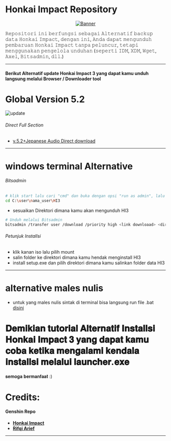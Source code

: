 # Honkai Impact Repository
<p align="center">
<a href="https://raw.githubusercontent.com/zamprjkt/Honkai-Impact-3rd-Repository/HI3/banneralt.png"><img src="https://raw.githubusercontent.com/zamprjkt/Honkai-Impact-3rd-Repository/HI3/banneralt.png" title="Banner"/></a>
</p>

<!-- [![Forks][forks-shield]][forks-url]
<!-- MARKDOWN LINKS & IMAGES -->
<!-- https://www.markdownguide.org/basic-syntax/#reference-style-links -->
[contributors-shield]: https://img.shields.io/github/contributors/othneildrew/Best-README-Template.svg?style=for-the-badge
[contributors-url]: https://github.com/othneildrew/Best-README-Template/graphs/contributors
[forks-shield]: https://img.shields.io/github/forks/othneildrew/Best-README-Template.svg?style=for-the-badge
[forks-url]: https://github.com/othneildrew/Best-README-Template/network/members

𝚁𝚎𝚙𝚘𝚜𝚒𝚝𝚘𝚛𝚒 𝚒𝚗𝚒 𝚋𝚎𝚛𝚏𝚞𝚗𝚐𝚜𝚒 𝚜𝚎𝚋𝚊𝚐𝚊𝚒 𝙰𝚕𝚝𝚎𝚛𝚗𝚊𝚝𝚒𝚏 𝚋𝚊𝚌𝚔𝚞𝚙 𝚍𝚊𝚝𝚊 𝙷𝚘𝚗𝚔𝚊𝚒 𝙸𝚖𝚙𝚊𝚌𝚝, 𝚍𝚎𝚗𝚐𝚊𝚗 𝚒𝚗𝚒, 𝙰𝚗𝚍𝚊 𝚍𝚊𝚙𝚊𝚝 𝚖𝚎𝚗𝚐𝚞𝚗𝚍𝚞𝚑 𝚙𝚎𝚖𝚋𝚊𝚛𝚞𝚊𝚗 𝙷𝚘𝚗𝚔𝚊𝚒 𝙸𝚖𝚙𝚊𝚌𝚝 𝚝𝚊𝚗𝚙𝚊 𝚙𝚎𝚕𝚞𝚗𝚌𝚞𝚛, 𝚝𝚎𝚝𝚊𝚙𝚒 𝚖𝚎𝚗𝚐𝚐𝚞𝚗𝚊𝚔𝚊𝚗 𝚙𝚎𝚗𝚐𝚎𝚕𝚘𝚕𝚊 𝚞𝚗𝚍𝚞𝚑𝚊𝚗 (𝚜𝚎𝚙𝚎𝚛𝚝𝚒 𝙸𝙳𝙼, 𝚇𝙳𝙼, 𝚆𝚐𝚎𝚝, 𝙰𝚡𝚎𝚕, 𝙱𝚒𝚝𝚜𝚊𝚍𝚖𝚒𝚗, 𝚍𝚕𝚕.)

---------------------------------------------------------------------------------------

#### Berikut Alternatif update Honkai Impact 3 yang dapat kamu unduh langsung melalui Browser / Downloader tool

# Global Version 5.2
<img src="https://raw.githubusercontent.com/zamprjkt/Honkai-Impact-3rd-Repository/HI3/5.2.png" title="update"/>

###### Direct Full Section
- [v.5.2+Jepanese Audio Direct download](https://cdn.winten.workers.dev/2:/Data/HI3_GLB_5.2_JAPANESEAUDIO.iso)

---------------------------------------------------------------------------------------

# windows terminal Alternative

###### Bitsadmin
```bash
# klik start lalu cari "cmd" dan buka dengan opsi "run as admin", lalu ketikan perintah berikut
cd C:\user\nama_user\HI3
```
- sesuaikan Direktori dimana kamu akan mengunduh HI3

```bash
# Unduh melalui Bitsadmin
bitsadmin /transfer user /download /priority high <link downloaad> <direktori\nama.file>
```
###### Petunjuk Installsi
- klik kanan iso lalu pilih mount
- salin folder ke direktori dimana kamu hendak menginstall HI3
- install setup.exe dan pilih direktori dimana kamu salinkan folder data HI3

---------------------------------------------------------------------------------------

# alternative males nulis
- untuk yang males nulis sintak di terminal bisa langsung run file .bat [disini](https://github.com/zamprjkt/Honkai-Impact-3rd-Repository/releases/tag/Global.rev)

# 𝐃𝐞𝐦𝐢𝐤𝐢𝐚𝐧 𝐭𝐮𝐭𝐨𝐫𝐢𝐚𝐥 𝐀𝐥𝐭𝐞𝐫𝐧𝐚𝐭𝐢𝐟 𝐈𝐧𝐬𝐭𝐚𝐥𝐥𝐬𝐢 𝐇𝐨𝐧𝐤𝐚𝐢 𝐈𝐦𝐩𝐚𝐜𝐭 𝟑 𝐲𝐚𝐧𝐠 𝐝𝐚𝐩𝐚𝐭 𝐤𝐚𝐦𝐮 𝐜𝐨𝐛𝐚 𝐤𝐞𝐭𝐢𝐤𝐚 𝐦𝐞𝐧𝐠𝐚𝐥𝐚𝐦𝐢 𝐤𝐞𝐧𝐝𝐚𝐥𝐚 𝐢𝐧𝐬𝐭𝐚𝐥𝐥𝐬𝐢 𝐦𝐞𝐥𝐚𝐥𝐮𝐢 𝐥𝐚𝐮𝐧𝐜𝐡𝐞𝐫.𝐞𝐱𝐞
𝐬𝐞𝐦𝐨𝐠𝐚 𝐛𝐞𝐫𝐦𝐚𝐧𝐟𝐚𝐚𝐭 :)

Credits:
=======
#### Genshin Repo
 * [**Honkai Impact**](https://honkaiimpact3.mihoyo.com/global/en-us/home)
 * [**Rifqi Arief**](https://github.com/rapdodge)


---------------------------------------------------------------------------------------
